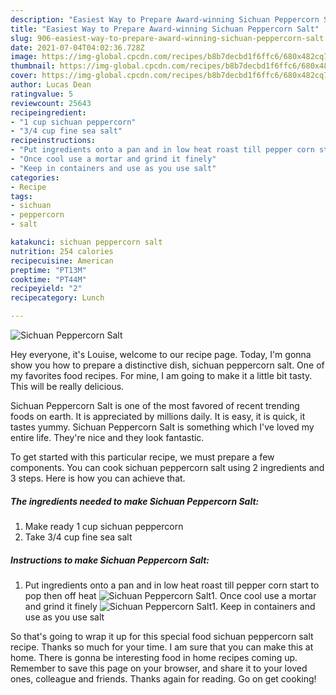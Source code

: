 ```yaml
---
description: "Easiest Way to Prepare Award-winning Sichuan Peppercorn Salt"
title: "Easiest Way to Prepare Award-winning Sichuan Peppercorn Salt"
slug: 906-easiest-way-to-prepare-award-winning-sichuan-peppercorn-salt
date: 2021-07-04T04:02:36.728Z
image: https://img-global.cpcdn.com/recipes/b8b7decbd1f6ffc6/680x482cq70/sichuan-peppercorn-salt-recipe-main-photo.jpg
thumbnail: https://img-global.cpcdn.com/recipes/b8b7decbd1f6ffc6/680x482cq70/sichuan-peppercorn-salt-recipe-main-photo.jpg
cover: https://img-global.cpcdn.com/recipes/b8b7decbd1f6ffc6/680x482cq70/sichuan-peppercorn-salt-recipe-main-photo.jpg
author: Lucas Dean
ratingvalue: 5
reviewcount: 25643
recipeingredient:
- "1 cup sichuan peppercorn"
- "3/4 cup fine sea salt"
recipeinstructions:
- "Put ingredients onto a pan and in low heat roast till pepper corn start to pop then off heat"
- "Once cool use a mortar and grind it finely"
- "Keep in containers and use as you use salt"
categories:
- Recipe
tags:
- sichuan
- peppercorn
- salt

katakunci: sichuan peppercorn salt 
nutrition: 254 calories
recipecuisine: American
preptime: "PT13M"
cooktime: "PT44M"
recipeyield: "2"
recipecategory: Lunch

---
```



![Sichuan Peppercorn Salt](https://img-global.cpcdn.com/recipes/b8b7decbd1f6ffc6/680x482cq70/sichuan-peppercorn-salt-recipe-main-photo.jpg)

Hey everyone, it's Louise, welcome to our recipe page. Today, I'm gonna show you how to prepare a distinctive dish, sichuan peppercorn salt. One of my favorites food recipes. For mine, I am going to make it a little bit tasty. This will be really delicious.



Sichuan Peppercorn Salt is one of the most favored of recent trending foods on earth. It is appreciated by millions daily. It is easy, it is quick, it tastes yummy. Sichuan Peppercorn Salt is something which I've loved my entire life. They're nice and they look fantastic.


To get started with this particular recipe, we must prepare a few components. You can cook sichuan peppercorn salt using 2 ingredients and 3 steps. Here is how you can achieve that.

<!--inarticleads1-->

##### The ingredients needed to make Sichuan Peppercorn Salt:

1. Make ready 1 cup sichuan peppercorn
1. Take 3/4 cup fine sea salt




<!--inarticleads2-->

##### Instructions to make Sichuan Peppercorn Salt:

1. Put ingredients onto a pan and in low heat roast till pepper corn start to pop then off heat
<img src="//assets-global.cpcdn.com/assets/icons/button_play-2c75c40dde080a61004c1f40b05d8f140eaff45d7e9e6481dc71c63d2e7c4909.png" alt="Sichuan Peppercorn Salt">1. Once cool use a mortar and grind it finely
<img src="//assets-global.cpcdn.com/assets/icons/button_play-2c75c40dde080a61004c1f40b05d8f140eaff45d7e9e6481dc71c63d2e7c4909.png" alt="Sichuan Peppercorn Salt">1. Keep in containers and use as you use salt




So that's going to wrap it up for this special food sichuan peppercorn salt recipe. Thanks so much for your time. I am sure that you can make this at home. There is gonna be interesting food in home recipes coming up. Remember to save this page on your browser, and share it to your loved ones, colleague and friends. Thanks again for reading. Go on get cooking!

